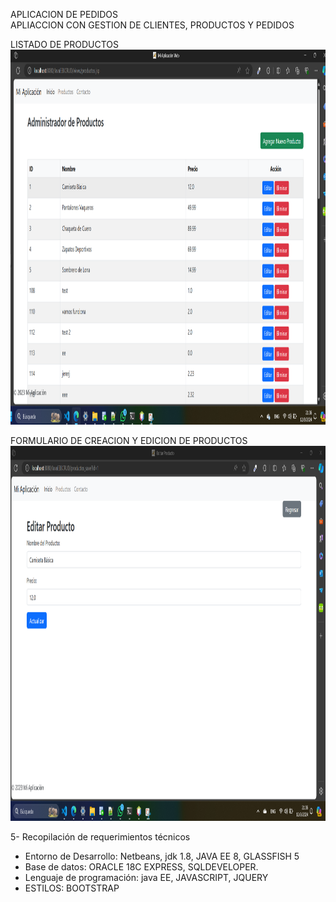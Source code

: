 

APLICACION DE PEDIDOS <br>
APLIACCION CON GESTION DE CLIENTES, PRODUCTOS Y PEDIDOS


LISTADO DE PRODUCTOS
 <img src="imagenes_repositorio/listado_prods.png" alt="ventas .png" width="1000" height="600">

 FORMULARIO DE CREACION Y EDICION DE PRODUCTOS
 <img src="imagenes_repositorio/edicion_creacion.png" alt="ventas .png" width="1000" height="600">




5-	Recopilación de requerimientos técnicos <br>
-	Entorno de Desarrollo: Netbeans, jdk 1.8, JAVA EE 8, GLASSFISH 5 <br>
-	Base de datos: ORACLE 18C EXPRESS, SQLDEVELOPER.<br>
-	Lenguaje de programación: java EE, JAVASCRIPT, JQUERY  <br>
-	ESTILOS: BOOTSTRAP <br>

